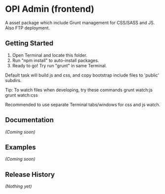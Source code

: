 # OPI Admin (frontend)

A asset package which include Grunt management for CSS/SASS and JS. Also FTP deployment.


## Getting Started
1) Open Terminal and locate this folder.
2) Run "npm install" to auto-install packages.
3) Ready to go! Try run "grunt" in same Terminal.

Default task will build js and css, and copy bootstrap include files to 'public' subdirs.

Tip: To watch files when developing, try these commands
grunt watch:js
grunt watch:css

Recommended to use separate Terminal tabs/windows for css and js watch.



## Documentation
_(Coming soon)_

## Examples
_(Coming soon)_

## Release History
_(Nothing yet)_
